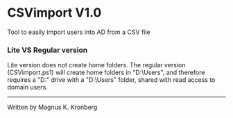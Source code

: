 # CSVimport V1.0
Tool to easily import users into AD from a CSV file

### Lite VS Regular version
Lite version does not create home folders. The regular version (CSVimport.ps1) will create home folders in "D:\Users", and therefore requires a "D:\" drive with a "D:\Users" folder, shared with read access to domain users.

----------------------------------------------------
Written by Magnus K. Kronberg
